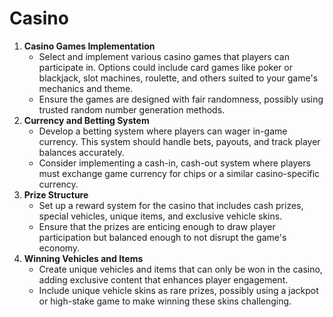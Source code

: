 # Casino


1. **Casino Games Implementation**
    - Select and implement various casino games that players can participate in. Options could include card games like poker or blackjack, slot machines, roulette, and others suited to your game's mechanics and theme.
    - Ensure the games are designed with fair randomness, possibly using trusted random number generation methods.
2. **Currency and Betting System**
    - Develop a betting system where players can wager in-game currency. This system should handle bets, payouts, and track player balances accurately.
    - Consider implementing a cash-in, cash-out system where players must exchange game currency for chips or a similar casino-specific currency.
3. **Prize Structure**
    - Set up a reward system for the casino that includes cash prizes, special vehicles, unique items, and exclusive vehicle skins.
    - Ensure that the prizes are enticing enough to draw player participation but balanced enough to not disrupt the game's economy.
4. **Winning Vehicles and Items**
    - Create unique vehicles and items that can only be won in the casino, adding exclusive content that enhances player engagement.
    - Include unique vehicle skins as rare prizes, possibly using a jackpot or high-stake game to make winning these skins challenging.